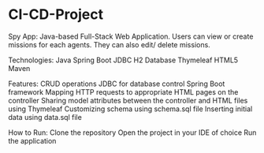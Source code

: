 # CI-CD-Project
Spy App:
Java-based Full-Stack Web Application. Users can view or create missions for each agents. They can also edit/ delete missions.

Technologies:
Java
Spring Boot
JDBC
H2 Database
Thymeleaf
HTML5
Maven

Features:
CRUD operations
JDBC for database control
Spring Boot framework
Mapping HTTP requests to appropriate HTML pages on the controller
Sharing model attributes between the controller and HTML files using Thymeleaf
Customizing schema using schema.sql file
Inserting initial data using data.sql file

How to Run:
Clone the repository
Open the project in your IDE of choice
Run the application

